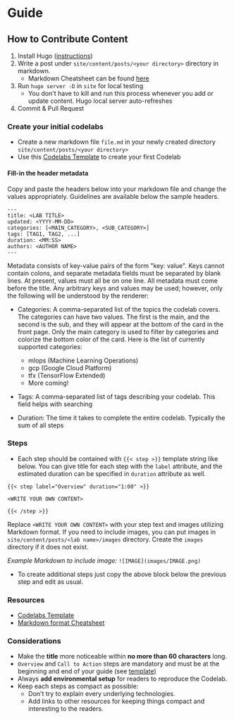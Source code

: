 
# Guide

## How to Contribute Content

1. Install Hugo ([instructions](https://gohugo.io/getting-started/installing/))
4. Write a post under `site/content/posts/<your directory>` directory in markdown.
    - Markdown Cheatsheet can be found [here](https://github.com/adam-p/markdown-here/wiki/Markdown-Cheatsheet)
4. Run `hugo server -D` in `site` for local testing
    - You don't have to kill and run this process whenever you add or update content. Hugo local server auto-refreshes
5. Commit & Pull Request

### Create your initial codelabs

- Create a new markdown file `file.md` in your newly created directory `site/content/posts/<your directory>`
- Use this [Codelabs Template](/sample/markdown-template/codelab.md) to create your first Codelab

#### Fill-in the header metadata
Copy and paste the headers below into your markdown file and change the values appropriately.
Guidelines are available below the sample headers.
```
---
title: <LAB TITLE>
updated: <YYYY-MM-DD>
categories: [<MAIN_CATEGORY>, <SUB_CATEGORY>]
tags: [TAG1, TAG2, ...]
duration: <MM:SS>
authors: <AUTHOR NAME>
---
```
Metadata consists of key-value pairs of the form "key: value". Keys cannot
contain colons, and separate metadata fields must be separated by blank lines.
At present, values must all be on one line. All metadata must come before the
title. Any arbitrary keys and values may be used; however, only the following
will be understood by the renderer:

* Categories: A comma-separated list of the topics the codelab covers. The categories can have two values. The first is the main, and the second is the sub, and they will appear at the bottom of the card in the front page. Only the main category is used to filter by categories and colorize the bottom color of the card.
Here is the list of currently supported categories:

  - mlops (Machine Learning Operations)
  - gcp (Google Cloud Platform)
  - tfx (TensorFlow Extended)
  - More coming!

* Tags: A comma-separated list of tags describing your codelab. This field helps with searching
* Duration: The time it takes to complete the entire codelab. Typically the sum of all steps


### Steps

- Each step should be contained with `{{< step >}}` template string like below. You can give title for each step with the `label` attribute, and the estimated duration can be specified in `duration` attribute as well.

```
{{< step label="Overview" duration="1:00" >}}

<WRITE YOUR OWN CONTENT>

{{< /step >}}
```

Replace `<WRITE YOUR OWN CONTENT>` with your step text and images utilizing Markdown format. If you need to include images, you can put images in `site/content/posts/<lab name>/images` directory.  Create the `images` directory if it does not exist.

*Example Markdown to include image:*
`![IMAGE](images/IMAGE.png)` 

- To create additional steps just copy the above block below the previous step and edit as usual.

### Resources 
- [Codelabs Template](/sample/markdown-template/codelab.md)
- [Markdown format Cheatsheet](https://github.com/adam-p/markdown-here/wiki/Markdown-Cheatsheet)

### Considerations

- Make the **title** more noticeable within **no more than 60 characters** long.
- `Overview` and `Call to Action` steps are mandatory and must be at the beginning and end of your guide (see [template](/sample/markdown-template/codelab.md))
- Always **add environmental setup** for readers to reproduce the Codelab.
- Keep each steps as compact as possible:
  - Don't try to explain every underlying technologies.
  - Add links to other resources for keeping things compact and interesting to the readers.
